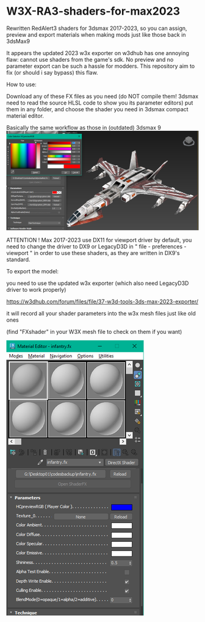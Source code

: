 # W3X-RA3-shaders-for-max2023
Rewritten RedAlert3 shaders for 3dsmax 2017-2023, so you can assign, preview and export materials when making mods just like those back in 3dsMax9

It appears the updated 2023 w3x exporter on w3dhub has one annoying flaw: cannot use shaders from the game's sdk. No preview and no parameter export can be such a hassle for modders. This repository aim to fix (or should i say bypass) this flaw.

How to use:

Download any of these FX files as you need (do NOT compile them! 3dsmax need to read the source HLSL code to show you its parameter editors) 
put them in any folder, and choose the shader you need in 3dsmax compact material editor.

Basically the same workflow as those in (outdated) 3dsmax 9
![alt text](https://github.com/NordlichtS/W3X-RA3-shaders-for-max2023/blob/main/shader%20param%20objects.png?raw=true)

ATTENTION ! Max 2017-2023 use DX11 for viewport driver by default, you need to change the driver to DX9 or LegacyD3D in " file - preferences - viewport " in order to use these shaders, as they are written in DX9's standard.

To export the model: 

you need to use the updated w3x exporter (which also need LegacyD3D driver to work properly)

https://w3dhub.com/forum/files/file/37-w3d-tools-3ds-max-2023-exporter/

it will record all your shader parameters into the w3x mesh files just like old ones 

(find "FXshader" in your W3X mesh file to check on them if you want)

![alt text](https://github.com/NordlichtS/W3X-RA3-shaders-for-max2023/blob/main/shader%20param%20infantry.png?)

